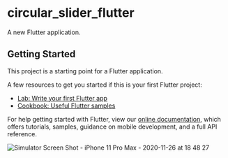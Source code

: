 # circular_slider_flutter

A new Flutter application.

## Getting Started

This project is a starting point for a Flutter application.

A few resources to get you started if this is your first Flutter project:

- [Lab: Write your first Flutter app](https://flutter.dev/docs/get-started/codelab)
- [Cookbook: Useful Flutter samples](https://flutter.dev/docs/cookbook)

For help getting started with Flutter, view our
[online documentation](https://flutter.dev/docs), which offers tutorials,
samples, guidance on mobile development, and a full API reference.

![Simulator Screen Shot - iPhone 11 Pro Max - 2020-11-26 at 18 48 27](https://user-images.githubusercontent.com/53863177/100355652-28652e00-3018-11eb-89d9-ea53413bd8e7.png)
